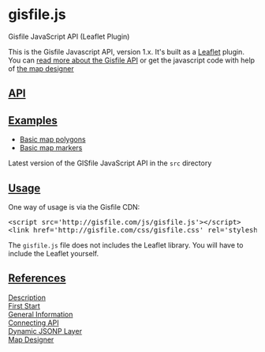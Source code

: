 # gisfile.js
Gisfile JavaScript API (Leaflet Plugin)

<p>
This is the Gisfile Javascript API, version 1.x. It's built as a <a href="http://leafletjs.com/">Leaflet</a>
plugin. You can <a href="http://gisfile.com/api/1.0/doc/">read more about the Gisfile API</a> or get the javascript code 
with help of <a href="http://gisfile.com/designer.htm">the map designer</a>
</p>

<h2>
<a id="user-content-api" class="anchor" href="#api" aria-hidden="true">
<span class="octicon octicon-link"></span></a>
<a href="http://gisfile.com/js/gisfile.js">API</a>
</h2>

<h2>
<a id="user-content-exampls" class="anchor" href="#exampls" aria-hidden="true">
Examples
</h2>
<ul>
<li><a href="examples/markers.html">Basic map polygons</a></li>
<li><a href="examples/map.html">Basic map markers</a></li>
</ul>

<p>Latest version of the GISfile JavaScript API in the <code>src</code> directory</p>

<h2>
<a id="user-content-examples" class="anchor" href="#examples" aria-hidden="true">
<span class="octicon octicon-link"></span></a>
<a href="http://gisfile.com/api/1.0/doc/quick-start/">Usage</a>
</h2>

<p>One way of usage is via the Gisfile CDN:</p>

<div class="highlight highlight-html">
<pre>
&lt;script src='http://gisfile.com/js/gisfile.js'&gt;&lt;/script&gt;
&lt;link href='http://gisfile.com/css/gisfile.css' rel='stylesheet' /&gt;
</pre>
</div>

<p>The <code>gisfile.js</code> file does not includes the Leaflet library. 
You will have to include the Leaflet yourself.</p>

<!--h2>
<a id="user-content-browserify" class="anchor" href="#browserify" aria-hidden="true">
<span class="octicon octicon-link"></span></a>Usage with <a href="http://browserify.org/">Browserify</a>
</h2>

<p>Install the gisfile.js module and add it to <code>dependencies</code> in package.json:</p>

<div class="highlight highlight-sh"><pre>npm install gisfile.js --save</pre></div>

<p>Require gisfile in your script:</p>

<div class="highlight highlight-js">
<pre>
// main.js
require ('gisfile.js'); // &lt;-- auto-attaches to window.L
</pre>
</div>

<p>Browserify it:</p>

<div class="highlight highlight-sh">
<pre>browserify main.js -o bundle.js</pre>
</div>

<h2>
<a id="user-content-bower" class="anchor" href="#bower" aria-hidden="true">
<span class="octicon octicon-link"></span></a>Usage with <a href="http://bower.io/">Bower</a>
</h2>

<p>You can install <code>gisfile.js</code> with <a href="http://bower.io/">bower</a> by running</p>

<div class="highlight highlight-sh"><pre>bower install gisfile.js</pre></div>

<h2>
<a id="user-content-download" class="anchor" href="#download" aria-hidden="true">
<span class="octicon octicon-link"></span></a>Usage as Download
</h2>

<p>You can <a href="https://github.com/gisfile/gisfile.js-bower/releases">
download a built release at the mapbox.js-bower repository</a>.</p>

<h2>
<a id="user-content-building" class="anchor" href="#building" aria-hidden="true">
<span class="octicon octicon-link"></span></a>Building</h2>

<p>Requires <a href="http://nodejs.org/">node.js</a> installed on your system.</p>

<div class="highlight highlight-sh"><pre>git clone https://github.com/gisfile/gisfile.js.git
<span class="pl-s3">cd</span> gisfile.js
npm install
make</pre></div>

<p>This project uses <a href="https://github.com/substack/node-browserify">browserify</a> to combine
dependencies and installs a local copy when you run <code>npm install</code>.
<code>make</code> will build the project in <code>dist/</code>.</p-->

<h2>
<a id="user-content-references" class="anchor" href="#references" aria-hidden="true">
<span class="octicon octicon-link"></span></a>
<a href="http://gisfile.com/api/1.0/doc/quick-start/">References</a>
</h2>

<p>
<a href="http://gisfile.com/api/1.0/doc/">Description</a><br>
<a href="http://gisfile.com/api/1.0/doc/quick-start/">First Start</a><br>
<a href="http://gisfile.com/api/1.0/doc/general/">General Information</a><br>
<a href="http://gisfile.com/api/1.0/doc/jsapi/">Connecting API</a><br>
<a href="http://gisfile.com/api/1.0/doc/jsonp/">Dynamic JSONP Layer</a><br>
<a href="http://gisfile.com/designer.htm">Map Designer</a>
</p>
